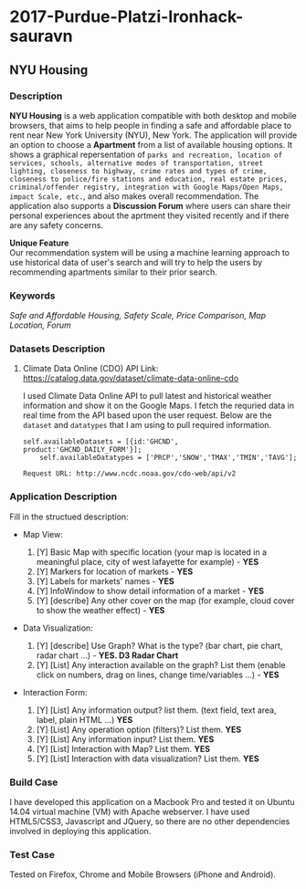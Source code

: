 # 2017-Purdue-Platzi-Ironhack-sauravn

## NYU Housing

### Description

**NYU Housing** is a web application compatible with both desktop and mobile browsers, that aims to help people in finding a safe and affordable place to rent near New York University (NYU), New York. The application will provide an option to choose a **Apartment** from a list of available housing options. It shows a graphical repersentation of `parks and recreation, location of services, schools, alternative modes of transportation, street lighting, closeness to highway, crime rates and types of crime, closeness to police/fire stations and education, real estate prices, criminal/offender registry, integration with Google Maps/Open Maps, impact Scale, etc.`, and also makes overall recommendation. The application also supports a **Discussion Forum** where users can share their personal experiences about the aprtment they visited recently and if there are any safety concerns.<br />
	
**Unique Feature**<br />
Our recommendation system will be using a machine learning approach to use historical data of user's search and will try to help the users by recommending apartments similar to their prior search. 
 
### Keywords
 
*Safe and Affordable Housing, Safety Scale, Price Comparison, Map Location, Forum* 


### Datasets Description
 
1. Climate Data Online (CDO) API
	Link: https://catalog.data.gov/dataset/climate-data-online-cdo

	I used Climate Data Online API to pull latest and historical weather information and show it on the Google Maps. I fetch the requried data in real time from the 
	API based upon the user request. Below are the `dataset` and `datatypes` that I am using to pull required information.
	```
	self.availableDatasets = [{id:'GHCND', product:'GHCND_DAILY_FORM'}];
		self.availableDatatypes = ['PRCP','SNOW','TMAX','TMIN','TAVG'];
	```
	`Request URL: http://www.ncdc.noaa.gov/cdo-web/api/v2`

### Application Description
    
Fill in the structued description:
* Map View:
	1. [Y] Basic Map with specific location (your map is located in a meaningful place, city of west lafayette for example) - **YES**
	2. [Y] Markers for location of markets - **YES**
	3. [Y] Labels for markets' names - **YES**
	4. [Y] InfoWindow to show detail information of a market - **YES**
	5. [Y] [describe] Any other cover on the map (for example, cloud cover to show the weather effect) - **YES**

* Data Visualization:
	1. [Y] [describe] Use Graph? What is the type? (bar chart, pie chart, radar chart ...) - **YES. D3 Radar Chart**
	2. [Y] [List] Any interaction available on the graph? List them (enable click on numbers, drag on lines, change time/variables ...) - **YES**


* Interaction Form:
	1. [Y] [List] Any information output? list them. (text field, text area, label, plain HTML ...) **YES**
	2. [Y] [List] Any operation option (filters)? List them. **YES**
	3. [Y] [List] Any information input? List them.  **YES**
	4. [Y] [List] Interaction with Map? List them. **YES**
	5. [Y] [List] Interaction with data visualization? List them. **YES**

### Build Case

I have developed this application on a Macbook Pro and tested it on Ubuntu 14.04 virtual machine (VM) with Apache webserver. I have used HTML5/CSS3, Javascript and JQuery, so there are no other dependencies involved in deploying this application.

### Test Case

Tested on Firefox, Chrome and Mobile Browsers (iPhone and Android).
